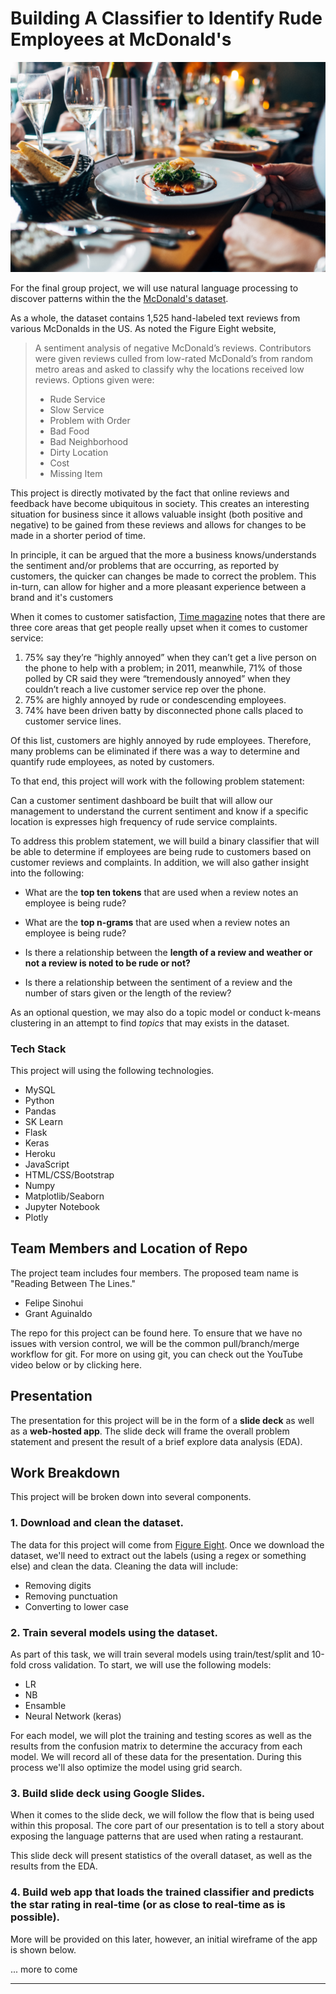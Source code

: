 # Building A Classifier to Identify Rude Employees at McDonald's

![](./images/jay-wennington-2065-unsplash.jpg)

For the final group project, we will use natural language processing to discover patterns within the the [McDonald's dataset](https://www.figure-eight.com/data-for-everyone/).

As a whole, the dataset contains 1,525 hand-labeled text reviews from various McDonalds in the US.  As noted the Figure Eight website, 

> A sentiment analysis of negative McDonald’s reviews. Contributors were given reviews culled from low-rated McDonald’s from random metro areas and asked to classify why the locations received low reviews. Options given were:
> 
> * Rude Service
> * Slow Service
> * Problem with Order
> * Bad Food
> * Bad Neighborhood
> * Dirty Location
> * Cost
> * Missing Item

This project is directly motivated by the fact that online reviews and feedback have become ubiquitous in society.  This creates an interesting situation for business since it allows valuable insight (both positive and negative) to be gained from these reviews and allows for changes to be made in a shorter period of time. 

In principle, it can be argued that the more a business knows/understands the sentiment and/or problems that are occurring, as reported by customers, the quicker can changes be made to correct the problem.  This in-turn, can allow for higher and a more pleasant experience between a brand and it's customers 

When it comes to customer satisfaction, [Time magazine](http://time.com/money/3976961/bad-customer-service-survey/
) notes that there are three core areas that get people really upset when it comes to customer service:

1. 75% say they’re “highly annoyed” when they can’t get a live person on the phone to help with a problem; in 2011, meanwhile, 71% of those polled by CR said they were “tremendously annoyed” when they couldn’t reach a live customer service rep over the phone. 
2. 75% are highly annoyed by rude or condescending employees.
3. 74% have been driven batty by disconnected phone calls placed to customer service lines.

Of this list, customers are highly annoyed by rude employees. Therefore, many problems can be eliminated if there was a way to determine and quantify rude employees, as noted by customers.

To that end, this project will work with the following problem statement:

Can a customer sentiment dashboard be built that will allow our management to understand the current sentiment and know if a specific location is expresses high frequency of rude service complaints. 

To address this problem statement, we will build a binary classifier that will be able to determine if employees are being rude to customers based on customer reviews and complaints. In addition, we will also gather insight into the following:

* What are the **top ten tokens** that are used when a review notes an employee is being rude? 

* What are the **top n-grams** that are used when a review notes an employee is being rude?

* Is there a relationship between the **length of a review and weather or not a review is noted to be rude or not?**

* Is there a relationship between the sentiment of a review and the number of stars given or the length of the review?  

As an optional question, we may also do a topic model or conduct k-means clustering in an attempt to find *topics* that may exists in the dataset.

### Tech Stack

This project will using the following technologies.

* MySQL
* Python
* Pandas
* SK Learn
* Flask
* Keras
* Heroku
* JavaScript
* HTML/CSS/Bootstrap
* Numpy
* Matplotlib/Seaborn
* Jupyter Notebook
* Plotly

## Team Members and Location of Repo
The project team includes four members. The proposed team name is "Reading Between The Lines."

* Felipe Sinohui
* Grant Aguinaldo

The repo for this project can be found here. To ensure that we have no issues with version control, we will be the common pull/branch/merge workflow for git. For more on using git, you can check out the YouTube video below or by clicking here.

## Presentation

The presentation for this project will be in the form of a **slide deck** as well as a **web-hosted app**.  The slide deck will frame the overall problem statement and present the result of a brief explore data analysis (EDA).

## Work Breakdown

This project will be broken down into several components.

### 1.  Download and clean the dataset.

The data for this project will come from [Figure Eight](https://www.figure-eight.com/data-for-everyone/).  Once we download the dataset, we'll need to extract out the labels (using a regex or something else) and clean the data. Cleaning the data will include:

* Removing digits
* Removing punctuation
* Converting to lower case

### 2.  Train several models using the dataset.

As part of this task, we will train several models using train/test/split and 10-fold cross validation. To start, we will use the following models:

* LR
* NB
* Ensamble
* Neural Network (keras)

For each model, we will plot the training and testing scores as well as the results from the confusion matrix to determine the accuracy from each model. We will record all of these data for the presentation.  During this process we'll also optimize the model using grid search.

### 3.  Build slide deck using Google Slides.

When it comes to the slide deck, we will follow the flow that is being used within this proposal.  The core part of our presentation is to tell a story about exposing the language patterns that are used when rating a restaurant. 

This slide deck will present statistics of the overall dataset, as well as the results from the EDA.

### 4.  Build web app that loads the trained classifier and predicts the star rating in real-time (or as close to real-time as is possible).

More will be provided on this later, however, an initial wireframe of the app is shown below.

...  more to come

***